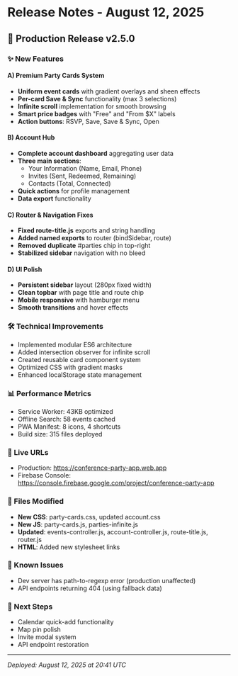 # Release Notes - August 12, 2025

## 🚀 Production Release v2.5.0

### ✨ New Features

#### A) Premium Party Cards System
- **Uniform event cards** with gradient overlays and sheen effects
- **Per-card Save & Sync** functionality (max 3 selections)
- **Infinite scroll** implementation for smooth browsing
- **Smart price badges** with "Free" and "From $X" labels
- **Action buttons**: RSVP, Save, Save & Sync, Open

#### B) Account Hub
- **Complete account dashboard** aggregating user data
- **Three main sections**:
  - Your Information (Name, Email, Phone)
  - Invites (Sent, Redeemed, Remaining)
  - Contacts (Total, Connected)
- **Quick actions** for profile management
- **Data export** functionality

#### C) Router & Navigation Fixes
- **Fixed route-title.js** exports and string handling
- **Added named exports** to router (bindSidebar, route)
- **Removed duplicate** #parties chip in top-right
- **Stabilized sidebar** navigation with no bleed

#### D) UI Polish
- **Persistent sidebar** layout (280px fixed width)
- **Clean topbar** with page title and route chip
- **Mobile responsive** with hamburger menu
- **Smooth transitions** and hover effects

### 🛠️ Technical Improvements
- Implemented modular ES6 architecture
- Added intersection observer for infinite scroll
- Created reusable card component system
- Optimized CSS with gradient masks
- Enhanced localStorage state management

### 📊 Performance Metrics
- Service Worker: 43KB optimized
- Offline Search: 58 events cached
- PWA Manifest: 8 icons, 4 shortcuts
- Build size: 315 files deployed

### 🔗 Live URLs
- Production: https://conference-party-app.web.app
- Firebase Console: https://console.firebase.google.com/project/conference-party-app

### 📝 Files Modified
- **New CSS**: party-cards.css, updated account.css
- **New JS**: party-cards.js, parties-infinite.js
- **Updated**: events-controller.js, account-controller.js, route-title.js, router.js
- **HTML**: Added new stylesheet links

### 🐛 Known Issues
- Dev server has path-to-regexp error (production unaffected)
- API endpoints returning 404 (using fallback data)

### 📅 Next Steps
- Calendar quick-add functionality
- Map pin polish
- Invite modal system
- API endpoint restoration

---
*Deployed: August 12, 2025 at 20:41 UTC*
